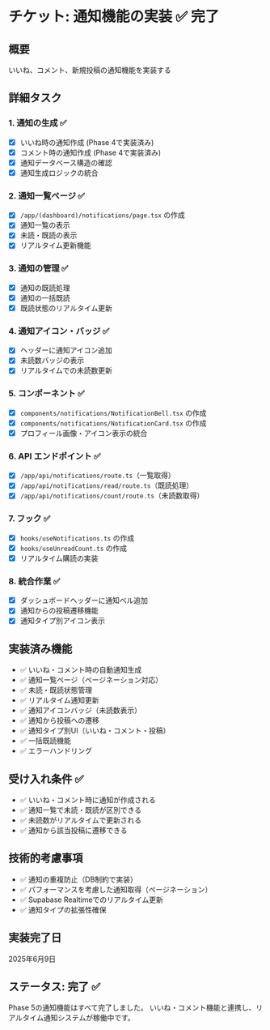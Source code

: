 # チケット: 通知機能の実装 ✅ 完了

## 概要
いいね、コメント、新規投稿の通知機能を実装する

## 詳細タスク

### 1. 通知の生成 ✅
- [x] いいね時の通知作成 (Phase 4で実装済み)
- [x] コメント時の通知作成 (Phase 4で実装済み)
- [x] 通知データベース構造の確認
- [x] 通知生成ロジックの統合

### 2. 通知一覧ページ ✅
- [x] `/app/(dashboard)/notifications/page.tsx` の作成
- [x] 通知一覧の表示
- [x] 未読・既読の表示
- [x] リアルタイム更新機能

### 3. 通知の管理 ✅
- [x] 通知の既読処理
- [x] 通知の一括既読
- [x] 既読状態のリアルタイム更新

### 4. 通知アイコン・バッジ ✅
- [x] ヘッダーに通知アイコン追加
- [x] 未読数バッジの表示
- [x] リアルタイムでの未読数更新

### 5. コンポーネント ✅
- [x] `components/notifications/NotificationBell.tsx` の作成
- [x] `components/notifications/NotificationCard.tsx` の作成
- [x] プロフィール画像・アイコン表示の統合

### 6. API エンドポイント ✅
- [x] `/app/api/notifications/route.ts`（一覧取得）
- [x] `/app/api/notifications/read/route.ts`（既読処理）
- [x] `/app/api/notifications/count/route.ts`（未読数取得）

### 7. フック ✅
- [x] `hooks/useNotifications.ts` の作成
- [x] `hooks/useUnreadCount.ts` の作成
- [x] リアルタイム購読の実装

### 8. 統合作業 ✅
- [x] ダッシュボードヘッダーに通知ベル追加
- [x] 通知からの投稿遷移機能
- [x] 通知タイプ別アイコン表示

## 実装済み機能
- ✅ いいね・コメント時の自動通知生成
- ✅ 通知一覧ページ（ページネーション対応）
- ✅ 未読・既読状態管理
- ✅ リアルタイム通知更新
- ✅ 通知アイコンバッジ（未読数表示）
- ✅ 通知から投稿への遷移
- ✅ 通知タイプ別UI（いいね・コメント・投稿）
- ✅ 一括既読機能
- ✅ エラーハンドリング

## 受け入れ条件 ✅
- ✅ いいね・コメント時に通知が作成される
- ✅ 通知一覧で未読・既読が区別できる
- ✅ 未読数がリアルタイムで更新される
- ✅ 通知から該当投稿に遷移できる

## 技術的考慮事項
- ✅ 通知の重複防止（DB制約で実装）
- ✅ パフォーマンスを考慮した通知取得（ページネーション）
- ✅ Supabase Realtimeでのリアルタイム更新
- ✅ 通知タイプの拡張性確保

## 実装完了日
2025年6月9日

## ステータス: 完了 ✅
Phase 5の通知機能はすべて完了しました。
いいね・コメント機能と連携し、リアルタイム通知システムが稼働中です。